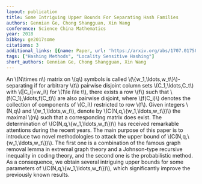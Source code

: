 ```yaml
---
layout: publication
title: Some Intriguing Upper Bounds For Separating Hash Families
authors: Gennian Ge, Chong Shangguan, Xin Wang
conference: Science China Mathematics
year: 2018
bibkey: ge2017some
citations: 3
additional_links: [{name: Paper, url: 'https://arxiv.org/abs/1707.01758'}]
tags: ["Hashing Methods", "Locality Sensitive Hashing"]
short_authors: Gennian Ge, Chong Shangguan, Xin Wang
---
```

An \\(N\times n\\) matrix on \\(q\\) symbols is called
\\(\\{w_1,\ldots,w_t\\}\\)-separating if for arbitrary \\(t\\) pairwise disjoint column
sets \\(C_1,\ldots,C_t\\) with \\(|C_i|=w_i\\) for \\(1\le i\le t\\), there exists a row
\\(f\\) such that \\(f(C_1),\ldots,f(C_t)\\) are also pairwise disjoint, where \\(f(C_i)\\)
denotes the collection of components of \\(C_i\\) restricted to row \\(f\\).
  Given integers \\(N,q\\) and \\(w_1,\ldots,w_t\\), denote by
\\(C(N,q,\\{w_1,\ldots,w_t\\})\\) the maximal \\(n\\) such that a corresponding matrix
does exist.
  The determination of \\(C(N,q,\\{w_1,\ldots,w_t\\})\\) has received remarkable
attentions during the recent years.
  The main purpose of this paper is to introduce two novel methodologies to
attack the upper bound of \\(C(N,q,\\{w_1,\ldots,w_t\\})\\).
  The first one is a combination of the famous graph removal lemma in extremal
graph theory and a Johnson-type recursive inequality in coding theory, and the
second one is the probabilistic method.
  As a consequence, we obtain several intriguing upper bounds for some
parameters of \\(C(N,q,\\{w_1,\ldots,w_t\\})\\), which significantly improve the
previously known results.